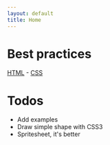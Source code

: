 ```yaml
---
layout: default
title: Home
---
```


# Best practices
[HTML](./pages/best-practices/html.html) - [CSS](./pages/best-practices/css.html)

# Todos
* Add examples
* Draw simple shape with CSS3
* Spritesheet, it's better
